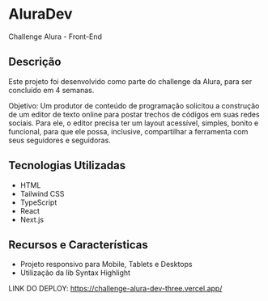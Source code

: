 # AluraDev

Challenge Alura - Front-End

## Descrição

Este projeto foi desenvolvido como parte do challenge da Alura, para ser concluído em 4 semanas.

Objetivo:
Um produtor de conteúdo de programação solicitou a construção de um editor de texto online para postar trechos de códigos em suas redes sociais. Para ele, o editor precisa ter um layout acessível, simples, bonito e funcional, para que ele possa, inclusive, compartilhar a ferramenta com seus seguidores e seguidoras.

## Tecnologias Utilizadas

- HTML
- Tailwind CSS
- TypeScript
- React
- Next.js

## Recursos e Características

- Projeto responsivo para Mobile, Tablets e Desktops
- Utilização da lib Syntax Highlight

LINK DO DEPLOY:
https://challenge-alura-dev-three.vercel.app/
